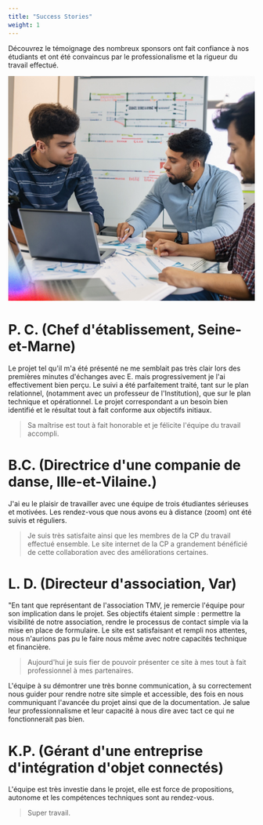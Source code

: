 ```yaml
---
title: "Success Stories"
weight: 1
---
```


Découvrez le témoignage des nombreux sponsors ont fait confiance à nos étudiants et ont été convaincus par le professionalisme et la rigueur du travail effectué.

![](/images/miage/team02.png)

# P. C. (Chef d'établissement, Seine-et-Marne)

Le projet tel qu'il m'a été présenté ne me semblait pas très clair lors des premières minutes d'échanges avec E. mais progressivement je l'ai effectivement bien perçu.
Le suivi a été parfaitement traité, tant sur le plan relationnel, (notamment avec un professeur de l'Institution), que sur le plan technique et opérationnel.
Le projet correspondant a un besoin bien identifié et le résultat tout à fait conforme aux objectifs initiaux.

> Sa maîtrise est tout à fait honorable et je félicite l'équipe du travail accompli.


# B.C. (Directrice d'une companie de danse, Ille-et-Vilaine.)

J'ai eu le plaisir de travailler avec une équipe de trois étudiantes sérieuses et motivées. Les rendez-vous que nous avons eu à distance (zoom) ont été suivis et réguliers.

> Je suis très satisfaite ainsi que les membres de la CP du travail effectué ensemble. Le site internet de la CP  a grandement bénéficié de cette collaboration  avec des améliorations certaines.

# L. D. (Directeur d'association, Var)

"En tant que représentant de l'association TMV, je remercie l'équipe pour son implication dans le projet. Ses objectifs étaient simple : permettre la visibilité de notre association, rendre le processus de contact simple via la mise en place de formulaire. Le site est satisfaisant et rempli nos attentes, nous n'aurions pas pu le faire nous même avec notre capacités technique et financière.

> Aujourd'hui je suis fier de pouvoir présenter ce site à mes tout à fait professionnel à mes partenaires.

L'équipe à su démontrer une très bonne communication, à su correctement nous guider pour rendre notre site simple et accessible, des fois en nous communiquant l'avancée du projet ainsi que de la documentation. Je salue leur professionnalisme et leur capacité à nous dire avec tact ce qui ne fonctionnerait pas bien.

# K.P. (Gérant d'une entreprise d'intégration d'objet connectés)

L'équipe est très investie dans le projet, elle est force de propositions, autonome et les compétences techniques sont au rendez-vous.

> Super travail.

